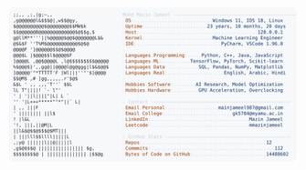 <picture>
  <source srcset="https://raw.githubusercontent.com/mmazinjameel/mmazinjameel/main/dark_mode.svg?v=1758802856" media="(prefers-color-scheme: dark)">
  <img src="https://raw.githubusercontent.com/mmazinjameel/mmazinjameel/main/light_mode.svg?v=1758802856">
</picture>
